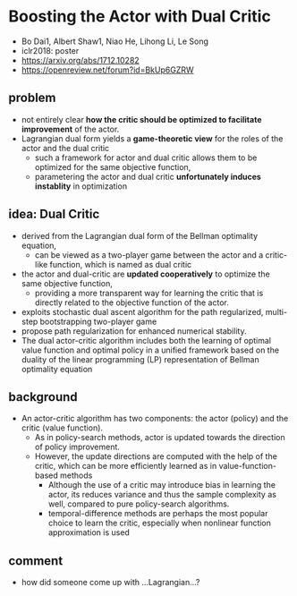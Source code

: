 # Boosting the Actor with Dual Critic
* Bo Dai1, Albert Shaw1, Niao He, Lihong Li, Le Song
* iclr2018: poster
* https://arxiv.org/abs/1712.10282
* https://openreview.net/forum?id=BkUp6GZRW

## problem
* not entirely clear **how the critic should be optimized to facilitate improvement** of the actor.
* Lagrangian dual form yields a **game-theoretic view** for the roles of the actor and the dual critic
  * such a framework for actor and dual critic allows them to be optimized for the same objective function,
  * parametering the actor and dual critic **unfortunately induces instablity** in optimization

## idea: Dual Critic
* derived from the Lagrangian dual form of the Bellman optimality equation,
  * can be viewed as a two-player game between the actor and a critic-like function,
    which is named as dual critic
* the actor and dual-critic are **updated cooperatively** to optimize the same objective function,
  * providing a more transparent way for learning the critic that
    is directly related to the objective function of the actor.
* exploits stochastic dual ascent algorithm for the path regularized,
  multi-step bootstrapping two-player game
* propose path regularization for enhanced numerical stability.
* The dual actor-critic algorithm includes both 
  the learning of optimal value function and optimal policy in a unified framework based on 
  the duality of the linear programming (LP) representation of Bellman optimality equation

## background
* An actor-critic algorithm has two components: the actor (policy) and the critic (value function). 
  * As in policy-search methods, actor is updated towards the direction of policy improvement. 
  * However, the update directions are computed with the help of the critic, which 
    can be more efficiently learned as in value-function-based methods
    * Although the use of a critic may introduce bias in learning the actor, 
      its reduces variance and thus the sample complexity as well, compared to pure policy-search algorithms.
    * temporal-difference methods are perhaps the most popular choice to learn the critic, especially 
      when nonlinear function approximation is used
      
## comment
* how did someone come up with ...Lagrangian...?
